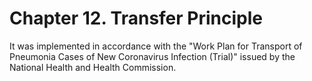 # Chapter 12. Transfer Principle

It was implemented in accordance with the "Work Plan for Transport of Pneumonia Cases of New Coronavirus Infection (Trial)" issued by the National Health and Health Commission.

